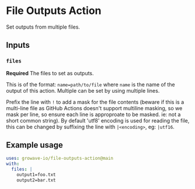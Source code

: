 # File Outputs Action

Set outputs from multiple files.

## Inputs

### `files`

**Required** The files to set as outputs.

This is of the format: `name=path/to/file` where `name` is the name of the output of this action. Multiple can be set by using multiple lines.

Prefix the line with `!` to add a mask for the file contents (beware if this is a multi-line file as GitHub Actions doesn't support multiline masking, so we mask per line, so ensure each line is approproate to be masked. ie: not a short common string). By default 'utf8' encoding is used for reading the file, this can be changed by suffixing the line with `|<encoding>`, eg: `|utf16`.

## Example usage

```yaml
uses: growave-io/file-outputs-action@main
with:
  files: |
    output1=foo.txt
    output2=bar.txt
```

